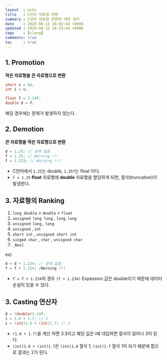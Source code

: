 ```yaml
---
layout  : wiki
title   : C언어 자료형 변환
summary : C언어 자료형 변환에 대한 정리
date    : 2020-08-12 18:02:44 +0900
updated : 2020-08-12 18:33:44 +0900
tags    : [clang]
comments: true
toc     : true
---
```


## 1. Promotion

**작은 자료형을 큰 자료형으로 변환**

```c
short s = 64;
int i = s;

float f = 3.14f;
double d = f;
```

해당 경우에는 문제가 발생하지 않는다.

## 2. Demotion

**큰 자료형을 작은 자료형으로 변환**

```c
d = 1.25; // 문제 없음
f = 1.25; // Warning !!!
f = 1.223; // Warning !!!
```

* C언어에서 `1.25`는 double, `1.25f`는 float 이다.
* `f = 1.25` **float** 자료형에 **double** 자료형을 할당하게 되면, 절삭(truncation)이 발생한다.

## 3. 자료형의 Ranking

1. `long double` > `double` > `float`
2. `unsigned long long` , `long long`
3. `unsigned long` , `long`
4. `unsigned` , `int`
5. `short int` , `unsigned short int`
6. `singed char` , `char` , `unsigned char`
7. `_Bool`

ex)
```c
d = d + 1.234; // 문제 없음
f = f + 1.234; /Warning !!!
```

* `f = f + 1.234`의 경우 `(f + 1.234)` Expession 값은 double이기 때문에 데이터 손실이 있을 수 있다.

## 3. Casting 연산자

```c
d = (double)3.14f;
i = 1.6 + 1.7; // 3
i = (int)1.6 + (int)1.7; // 2
```

* `(1.6 + 1.7)`을 계산 하면 3.3이고 해당 값은 i에 대입하면 절삭이 일어나 3이 된다.
* `(int)1.6 + (int)1.7`은 `(int)1.6` 절삭 1, `(int)1.7` 절삭 1이 되기 떄문에 합으로 결과는 2가 된다.
